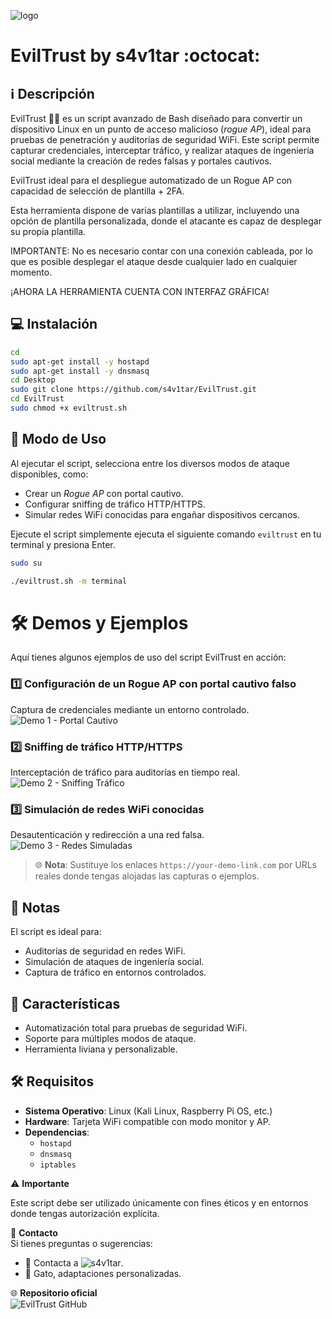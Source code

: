 ﻿![logo](https://github.com/AAAAAEXQOSyIpN2JZ0ehUQ/evilTrust/blob/master/images/inicio.png)

# EvilTrust by s4v1tar :octocat: 

## :information_source: Descripción 
EvilTrust 🕵️‍♂️ es un script avanzado de Bash diseñado para convertir un dispositivo Linux en un punto de acceso malicioso (*rogue AP*), ideal para pruebas de penetración y auditorías de seguridad WiFi. Este script permite capturar credenciales, interceptar tráfico, y realizar ataques de ingeniería social mediante la creación de redes falsas y portales cautivos.  

EvilTrust ideal para el despliegue automatizado de un Rogue AP con capacidad de selección de plantilla + 2FA.

Esta herramienta dispone de varias plantillas a utilizar, incluyendo una opción de plantilla personalizada, donde el atacante es capaz de desplegar su propia plantilla.

IMPORTANTE: No es necesario contar con una conexión cableada, por lo que es posible desplegar el ataque desde cualquier lado en cualquier momento.

¡AHORA LA HERRAMIENTA CUENTA CON INTERFAZ GRÁFICA!

## :computer: Instalación
```bash
cd
sudo apt-get install -y hostapd
sudo apt-get install -y dnsmasq
cd Desktop
sudo git clone https://github.com/s4v1tar/EvilTrust.git
cd EvilTrust
sudo chmod +x eviltrust.sh
```

## :rocket: Modo de Uso
  
Al ejecutar el script, selecciona entre los diversos modos de ataque disponibles, como:  
- Crear un *Rogue AP* con portal cautivo.  
- Configurar sniffing de tráfico HTTP/HTTPS.  
- Simular redes WiFi conocidas para engañar dispositivos cercanos.  

Ejecute el script simplemente ejecuta el siguiente comando `eviltrust`  en tu terminal y presiona Enter.
```bash
sudo su
```
```bash
./eviltrust.sh -m terminal
```

# 🛠️ Demos y Ejemplos

Aquí tienes algunos ejemplos de uso del script EvilTrust en acción:  

### 1️⃣ **Configuración de un Rogue AP con portal cautivo falso**  
Captura de credenciales mediante un entorno controlado.  
![Demo 1 - Portal Cautivo](https://your-demo-link.com/demo1.png)  

### 2️⃣ **Sniffing de tráfico HTTP/HTTPS**  
Interceptación de tráfico para auditorías en tiempo real.  
![Demo 2 - Sniffing Tráfico](https://your-demo-link.com/demo2.png)  

### 3️⃣ **Simulación de redes WiFi conocidas**  
Desautenticación y redirección a una red falsa.  
![Demo 3 - Redes Simuladas](https://your-demo-link.com/demo3.png)  

> 🌐 **Nota**: Sustituye los enlaces `https://your-demo-link.com` por URLs reales donde tengas alojadas las capturas o ejemplos.

## :bookmark_tabs: Notas
  
El script es ideal para:  
- Auditorías de seguridad en redes WiFi.  
- Simulación de ataques de ingeniería social.  
- Captura de tráfico en entornos controlados.  

## :star2: Características 

- Automatización total para pruebas de seguridad WiFi.  
- Soporte para múltiples modos de ataque.  
- Herramienta liviana y personalizable.  

## :hammer_and_wrench: Requisitos
 
- **Sistema Operativo**: Linux (Kali Linux, Raspberry Pi OS, etc.)  
- **Hardware**: Tarjeta WiFi compatible con modo monitor y AP.  
- **Dependencias**:  
  - `hostapd`  
  - `dnsmasq`  
  - `iptables`  

⚠️ **Importante**  

Este script debe ser utilizado únicamente con fines éticos y en entornos donde tengas autorización explícita.  

📧 **Contacto**  
Si tienes preguntas o sugerencias:  
- 👥 Contacta a ![s4v1tar](https://github.com/s4vitar).  
- 🐾 Gato, adaptaciones personalizadas.  

🌐 **Repositorio oficial**  
![EvilTrust GitHub](https://github.com/s4vitar/evilTrust)
